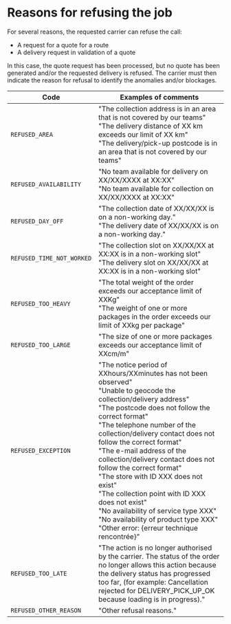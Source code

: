 # Reasons for refusing the job

For several reasons, the requested carrier can refuse the call:
- A request for a quote for a route
- A delivery request in validation of a quote

In this case, the quote request has been processed, but no quote has been generated and/or the requested delivery is refused. The carrier must then indicate the reason for refusal to identify the anomalies and/or blockages.

Code| Examples of comments
---------|----------
`REFUSED_AREA`| "The collection address is in an area that is not covered by our teams"<br/>"The delivery distance of XX km exceeds our limit of XX km"<br/>"The delivery/pick-up postcode is in an area that is not covered by our teams"
`REFUSED_AVAILABILITY`| "No team available for delivery on XX/XX/XXXX at XX:XX"<br/>"No team available for collection on XX/XX/XXXX at XX:XX"
`REFUSED_DAY_OFF`| "The collection date of XX/XX/XX is on a non-working day."<br/>"The delivery date of XX/XX/XX is on a non-working day."
`REFUSED_TIME_NOT_WORKED`| "The collection slot on XX/XX/XX at XX:XX is in a non-working slot"<br/>"The delivery slot on XX/XX/XX at XX:XX is in a non-working slot"
`REFUSED_TOO_HEAVY`| "The total weight of the order exceeds our acceptance limit of XXKg"<br/>"The weight of one or more packages in the order exceeds our limit of XXkg per package"
`REFUSED_TOO_LARGE`| "The size of one or more packages exceeds our acceptance limit of XXcm/m"
`REFUSED_EXCEPTION`| "The notice period of XXhours/XXminutes has not been observed"<br/>"Unable to geocode the collection/delivery address"<br/>"The postcode does not follow the correct format"<br/>"The telephone number of the collection/delivery contact does not follow the correct format"<br/>"The e-mail address of the collection/delivery contact does not follow the correct format"<br/>"The store with ID XXX does not exist"<br/>"The collection point with ID XXX does not exist"<br/>"No availability of service type XXX"<br/>"No availability of product type XXX"<br/>"Other error: {erreur technique rencontrée}”
`REFUSED_TOO_LATE`| "The action is no longer authorised by the carrier. The status of the order no longer allows this action because the delivery status has progressed too far, (for example: Cancellation rejected for DELIVERY_PICK_UP_OK because loading is in progress)."
`REFUSED_OTHER_REASON`| "Other refusal reasons."